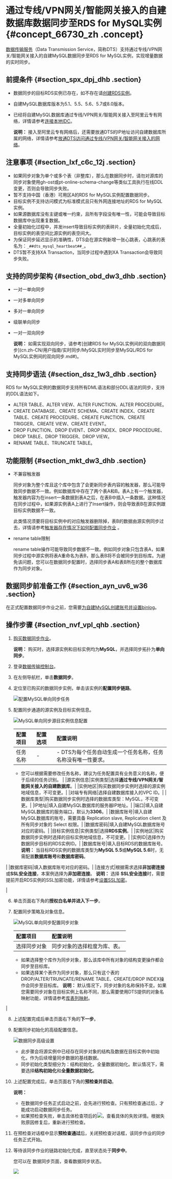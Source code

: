 # 通过专线/VPN网关/智能网关接入的自建数据库数据同步至RDS for MySQL实例 {#concept_66730_zh .concept}

[数据传输服务](https://dts.console.aliyun.com/)（Data Transmission Service，简称DTS）支持通过专线/VPN网关/智能网关接入的自建MySQL数据同步至RDS for MySQL实例，实现增量数据的实时同步。

## 前提条件 {#section_spx_dpj_dhb .section}

-   数据同步的目标RDS实例已存在，如不存在请[创建RDS实例](https://help.aliyun.com/document_detail/26117.html)。
-   自建MySQL数据库版本为5.1、5.5、5.6、5.7或8.0版本。
-   已经将自建MySQL数据库通过专线/VPN网关/智能网关接入至阿里云专有网络，详情请参考[连接本地IDC](https://help.aliyun.com/document_detail/99972.html)。

    **说明：** 接入至阿里云专有网络后，还需要放通DTS的IP地址访问自建数据库所属的网络，详情请参考[放通DTS访问通过专线/VPN网关/智能网关接入的网络](cn.zh-CN/用户指南/实例管理/允许DTS访问通过专线__VPN网关__智能网关接入的网络.md#)。


## 注意事项 {#section_lxf_c6c_12j .section}

-   如果同步对象为单个或多个表（非整库），那么在数据同步时，请勿对源库的同步对象使用gh-ost或pt-online-schema-change等类似工具执行在线DDL变更，否则会导致同步失败。
-   暂不支持中国（香港）可用区A的RDS for MySQL实例配置数据同步。
-   目标实例不支持访问模式为标准模式且只有外网连接地址的RDS for MySQL实例。
-   如果源数据库没有主键或唯一约束，且所有字段没有唯一性，可能会导致目标数据库中出现重复数据。
-   全量初始化过程中，并发insert导致目标实例的表碎片，全量初始化完成后，目标实例的表空间比源实例的表空间大。
-   为保证同步延迟显示的准确性，DTS会在源实例新增一张心跳表，心跳表的表名为：`_##dts_mysql_heartbeat##_`。
-   DTS暂不支持XA Transaction，当同步过程中遇到XA Transaction会导致同步失败。

## 支持的同步架构 {#section_obd_dw3_dhb .section}

-   一对一单向同步
-   一对多单向同步
-   多对一单向同步
-   级联单向同步
-   一对一双向同步

    **说明：** 如需实现双向同步，请参考[创建RDS for MySQL实例间的双向数据同步](cn.zh-CN/用户指南/实时同步/MySQL实时同步至MySQL/RDS for MySQL实例间的双向同步.md#)。


## 支持同步语法 {#section_dsz_1w3_dhb .section}

RDS for MySQL实例的数据同步支持所有DML语法和部分DDL语法的同步，支持的DDL语法如下。

-   ALTER TABLE、ALTER VIEW、ALTER FUNCTION、ALTER PROCEDURE。
-   CREATE DATABASE、CREATE SCHEMA、CREATE INDEX、CREATE TABLE、CREATE PROCEDURE、CREATE FUNCTION、CREATE TRIGGER、CREATE VIEW、CREATE EVENT。
-   DROP FUNCTION、DROP EVENT、DROP INDEX、DROP PROCEDURE、DROP TABLE、DROP TRIGGER、DROP VIEW。
-   RENAME TABLE、TRUNCATE TABLE。

## 功能限制 {#section_mkt_dw3_dhb .section}

-   不兼容触发器

    同步对象为整个库且这个库中包含了会更新同步表内容的触发器，那么可能导致同步数据不一致。例如数据库中存在了两个表A和B。表A上有一个触发器，触发器内容为在insert一条数据到表A之后，在表B中插入一条数据。这种情况在同步过程中，如果源实例表A上进行了Insert操作，则会导致表B在源实例跟目标实例数据不一致。

    此类情况须要将目标实例中的对应触发器删除掉，表B的数据由源实例同步过去，详情请参考[触发器存在情况下如何配置同步作业](https://help.aliyun.com/document_detail/26655.html) 。

-   rename table限制

    rename table操作可能导致同步数据不一致。例如同步对象只包含表A，如果同步过程中源实例将表A重命名为表B，那么表B将不会被同步到目标库。为避免该问题，您可以在数据同步配置时，选择同步表A和表B所在的整个数据库作为同步对象。


## 数据同步前准备工作 {#section_ayn_uv6_w36 .section}

在正式配置数据同步作业之前，您需要[为自建MySQL创建账号并设置binlog](cn.zh-CN/用户指南/准备工作（自建库）/为自建MySQL创建账号并设置binlog.md#)。

## 操作步骤 {#section_nvf_vpl_qhb .section}

1.  [购买数据同步作业](../../../../cn.zh-CN/快速入门/购买流程.md#section_39h_fto_gdl)。

    **说明：** 购买时，选择源实例和目标实例均为**MySQL**，并选择同步拓扑为**单向同步**。

2.  登录[数据传输控制台](https://dts.console.aliyun.com/)。
3.  在左侧导航栏，单击**数据同步**。
4.  定位至已购买的数据同步实例，单击该实例的**配置同步链路**。

    ![配置MySQL单向同步任务](http://static-aliyun-doc.oss-cn-hangzhou.aliyuncs.com/assets/img/17124/156861303646141_zh-CN.png)

5.  配置同步通道的源实例及目标实例信息。

    ![MySQL单向同步源目实例信息配置](http://static-aliyun-doc.oss-cn-hangzhou.aliyuncs.com/assets/img/17126/156861303646162_zh-CN.png)

    |配置项目|配置选项|配置说明|
    |:---|:---|:---|
    |任务名称|-|     -   DTS为每个任务自动生成一个任务名称，任务名称没有唯一性要求。
    -   您可以根据需要修改任务名称，建议为任务配置具有业务意义的名称，便于后续的任务识别。
 |
    |源实例信息|实例类型|选择**通过专线/VPN网关/智能网关接入的自建数据库**。|
    |实例地区|购买数据同步实例时选择的源实例地域信息，不可变更。|
    |对端专有网络|选择自建数据库接入的VPC ID。|
    |数据库类型|购买数据同步实例时选择的数据库类型：MySQL，不可变更。|
    |IP地址|填入自建MySQL数据库的服务器IP地址。|
    |端口|填入自建MySQL数据库的服务端口，默认为**3306**。|
    |数据库账号|填入自建MySQL数据库的账号，需要具备 Replication slave, Replication client 及所有同步对象的 Select 权限。|
    |数据库密码|填入自建MySQL数据库账号对应的密码。|
    |目标实例信息|实例类型|选择**RDS实例**。|
    |实例地区|购买数据同步实例时选择的目标实例地域信息，不可变更。|
    |实例ID|选择作为数据同步目标的RDS实例ID。|
    |数据库账号|填入目标RDS的数据库账号。 **说明：** 当目标RDS实例的数据库类型为**MySQL 5.5**或**MySQL 5.6**时，无需配置**数据库账号**和**数据库密码**。

 |
    |数据库密码|填入数据库账号对应的密码。|
    |连接方式|根据需求选择**非加密连接**或**SSL安全连接**，本案例选择为**非加密连接**。 **说明：** 选择 **SSL安全连接**时，需要提前开启RDS实例的SSL加密功能，详情请参考[设置SSL加密](https://help.aliyun.com/document_detail/96120.html)。

 |

6.  单击页面右下角的**授权白名单并进入下一步**。
7.  配置同步策略及对象信息。

    ![MySQL单向同步配置同步对象](http://static-aliyun-doc.oss-cn-hangzhou.aliyuncs.com/assets/img/17124/156861303646145_zh-CN.png)

    |配置项目|配置说明|
    |:---|:---|
    |选择同步对象| 同步对象的选择粒度为库、表。

     -   如果选择整个库作为同步对象，那么该库中所有对象的结构变更操作都会同步至目标库。
    -   如果选择某个表作为同步对象，那么只有这个表的DROP/ALTER/TRUNCATE/RENAME TABLE、CREATE/DROP INDEX操作会同步至目标库。
 **说明：** 默认情况下，同步对象的名称保持不变。如果您需要同步对象在目标实例上名称不同，那么需要使用DTS提供的对象名映射功能，详情请参考[库表列映射](https://help.aliyun.com/document_detail/26628.html)。

 |

8.  上述配置完成后单击页面右下角的**下一步**。
9.  配置同步初始化的高级配置信息。

    ![数据同步高级设置](http://static-aliyun-doc.oss-cn-hangzhou.aliyuncs.com/assets/img/17125/156861303641055_zh-CN.png)

    -   此步骤会将源实例中已经存在同步对象的结构及数据在目标实例中初始化，作为后续增量同步数据的基线数据。
    -   同步初始化类型细分为：结构初始化，全量数据初始化。默认情况下，需要选择**结构初始化**和**全量数据初始化**。
10. 上述配置完成后，单击页面右下角的**预检查并启动**。

    **说明：** 

    -   在数据同步任务正式启动之前，会先进行预检查。只有预检查通过后，才能成功启动数据同步任务。
    -   如果预检查失败，单击具体检查项后的![](http://static-aliyun-doc.oss-cn-hangzhou.aliyuncs.com/assets/img/17125/156861303641056_zh-CN.png)，查看具体的失败详情。根据失败原因修复后，重新进行预检查。
11. 在预检查对话框中显示**预检查通过**后，关闭预检查对话框，该同步作业的同步任务正式开始。
12. 等待该同步作业的链路初始化完成，直至状态处于**同步中**。

    您可以在 数据同步页面，查看数据同步状态。

    ![](http://static-aliyun-doc.oss-cn-hangzhou.aliyuncs.com/assets/img/17125/156861303641059_zh-CN.png)



